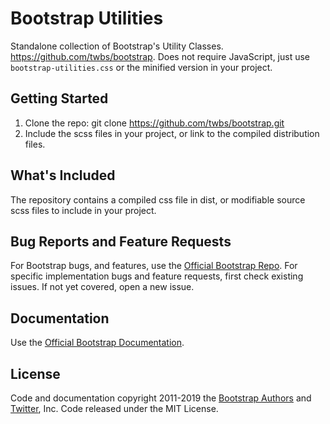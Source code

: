 # Bootstrap Utilities
Standalone collection of Bootstrap's Utility Classes. https://github.com/twbs/bootstrap.
Does not require JavaScript, just use `bootstrap-utilities.css` or the minified version in your project.

## Getting Started
1.  Clone the repo: git clone https://github.com/twbs/bootstrap.git
2.  Include the scss files in your project, or link to the compiled distribution files.

## What's Included
The repository contains a compiled css file in dist, or modifiable source scss files to include in your project.

## Bug Reports and Feature Requests
For Bootstrap bugs, and features, use the [Official Bootstrap Repo](https://github.com/twbs/bootstrap). For specific implementation bugs and feature requests, first check existing issues. If not yet covered, open a new issue.

## Documentation
Use the [Official Bootstrap Documentation](https://getbootstrap.com/docs/4.3/utilities/).

## License
Code and documentation copyright 2011-2019 the [Bootstrap Authors](https://github.com/twbs/bootstrap/graphs/contributors) and [Twitter](https://twitter.com/), Inc. Code released under the MIT License.
